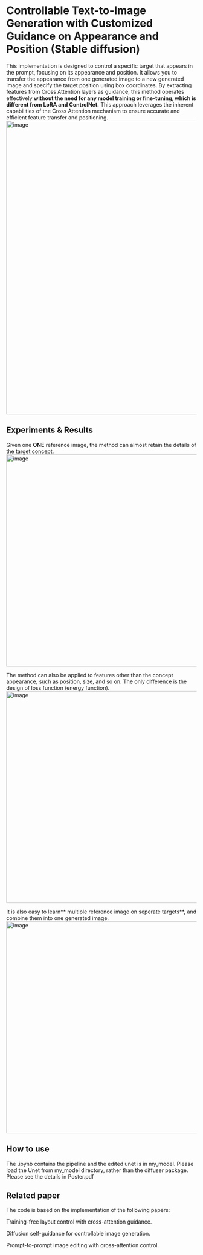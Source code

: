 # Controllable Text-to-Image Generation with Customized Guidance on Appearance and Position (Stable diffusion)

This implementation is designed to control a specific target that appears in the prompt, focusing on its appearance and position. It allows you to transfer the appearance from one generated image to a new generated image and specify the target position using box coordinates. By extracting features from Cross Attention layers as guidance, this method operates effectively **without the need for any model training or fine-tuning, which is different from LoRA and ControlNet.** This approach leverages the inherent capabilities of the Cross Attention mechanism to ensure accurate and efficient feature transfer and positioning.
<img width="776" alt="image" src="https://github.com/lindapu-1/TargetControl/assets/97086254/345a5255-f1e8-416b-9ec8-4ff9b0288a9b">


## Experiments & Results
Given one **ONE** reference image, the method can almost retain the details of the target concept.
<img width="560" alt="image" src="https://github.com/lindapu-1/TargetControl/assets/97086254/06f95ae7-efe2-4d02-9e0c-e27aa18ed3af">


The method can also be applied to features other than the concept appearance, such as position, size, and so on. The only difference is the design of loss function (energy function).
<img width="560" alt="image" src="https://github.com/lindapu-1/TargetControl/assets/97086254/8df5ef4d-30d7-4cd3-a79d-47c5af3c555b">


It is also easy to learn** multiple reference image on seperate targets**, and combine them into one generated image.
<img width="560" alt="image" src="https://github.com/lindapu-1/TargetControl/assets/97086254/b25fc7a5-5c28-473e-8425-40d7fd7d0f49">



## How to use
The .ipynb contains the pipeline and the edited unet is in my_model. Please load the Unet from my_model directory, rather than the diffuser package. 
Please see the details in Poster.pdf

## Related paper
The code is based on the implementation of the following papers: 

Training-free layout control with cross-attention guidance. 

Diffusion self-guidance for controllable image generation.

Prompt-to-prompt image editing with cross-attention control.



